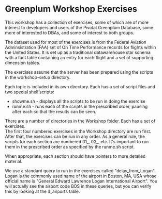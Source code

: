 # Greenplum Workshop Exercises
This workshop has a collection of exercises, some of which are of more interest to developers and users of the Pivotal Greenplum Database, some more of interested to DBAs, and some of interest to both groups.  

The dataset used for most of the exercises is from the Federal Aviation Adminsistration (FAA) set of On Time Performance records for flights within the United States. It is set up as a traditional datawarehouse star schema with a fact table containing an entry for each flight and a set of supporting dimension tables.  

The exercises assume that the server has been prepared using the scripts in the workshop-setup directory.

Each topic is included in its own directory.  Each has a set of script files and two special shell scripts:
* showme.sh - displays all the scripts to be run in doing the exercise
* runme.sh  - runs each of the scripts in the prescribed order, pausing after each so that the results can be seen.

There are a number of directories in the Workshop folder.  Each has a set of exercises.  
The first four numbered exercises in the Workshop directory are run first. After that, the exercises can be run in any order.
As a general rule, the scripts for each section are numbered 01_<name>, 02_<name>, etc.  It's important to run them in the prescribed order as specified by the runme.sh script.  

When appropriate, each section should have pointers to more detailed material.

We use a standard query to run in the exercises called "delay_from_Logan". Logan is the commonly used name of the airport in Boston, MA, USA whose official name is "General Edward Lawrence Logan International Airport". You will actually see the airport code BOS in these queries, but you can verify this by looking at the d_airports table.
